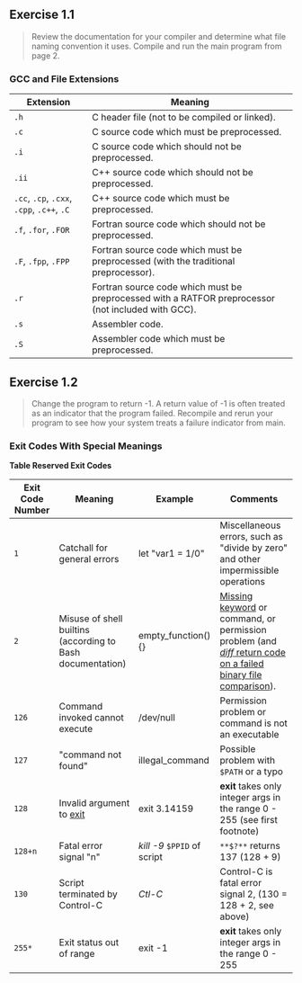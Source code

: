 ## Exercise 1.1

> Review the documentation for your compiler and determine what file naming convention it uses. Compile and run the main program from page 2.

### GCC and File Extensions

| Extension                                  | Meaning                                                      |
| ------------------------------------------ | ------------------------------------------------------------ |
| `.h`                                       | C header file (not to be compiled or linked).                |
| `.c`                                       | C source code which must be preprocessed.                    |
| `.i`                                       | C source code which should not be preprocessed.              |
| `.ii`                                      | C++ source code which should not be preprocessed.            |
| `.cc`, `.cp`, `.cxx`, `.cpp`, `.c++`, `.C` | C++ source code which must be preprocessed.                  |
| `.f`, `.for`, `.FOR`                       | Fortran source code which should not be preprocessed.        |
| `.F`, `.fpp`, `.FPP`                       | Fortran source code which must be preprocessed (with the traditional preprocessor). |
| `.r`                                       | Fortran source code which must be preprocessed with a RATFOR preprocessor (not included with GCC). |
| `.s`                                       | Assembler code.                                              |
| `.S`                                       | Assembler code which must be preprocessed.                   |

## Exercise 1.2

> Change the program to return -1. A return value of -1 is often treated as an indicator that the program failed. Recompile and rerun your program to see how your system treats a failure indicator from main.

### Exit Codes With Special Meanings





**Table Reserved Exit Codes**

| Exit Code Number | Meaning                                                      | Example                     | Comments                                                     |
| ---------------- | ------------------------------------------------------------ | --------------------------- | ------------------------------------------------------------ |
| `1`              | Catchall for general errors                                  | let "var1 = 1/0"            | Miscellaneous errors, such as "divide by zero" and other impermissible operations |
| `2`              | Misuse of shell builtins (according to Bash documentation)   | empty_function() {}         | [Missing keyword](http://www.tldp.org/LDP/abs/html/debugging.html#MISSINGKEYWORD) or command, or permission problem (and [*diff* return code on a failed binary file comparison](http://www.tldp.org/LDP/abs/html/filearchiv.html#DIFFERR2)). |
| `126`            | Command invoked cannot execute                               | /dev/null                   | Permission problem or command is not an executable           |
| `127`            | "command not found"                                          | illegal_command             | Possible problem with `$PATH` or a typo                      |
| `128`            | Invalid argument to [exit](http://www.tldp.org/LDP/abs/html/exit-status.html#EXITCOMMANDREF) | exit 3.14159                | **exit** takes only integer args in the range 0 - 255 (see first footnote) |
| `128+n`          | Fatal error signal "n"                                       | *kill -9* `$PPID` of script | `**$?**` returns 137 (128 + 9)                               |
| `130`            | Script terminated by Control-C                               | *Ctl-C*                     | Control-C is fatal error signal 2, (130 = 128 + 2, see above) |
| `255*`           | Exit status out of range                                     | exit -1                     | **exit** takes only integer args in the range 0 - 255        |
